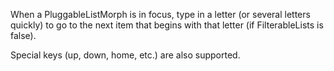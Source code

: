 When a PluggableListMorph is in focus, type in a letter (or several letters quickly) to go to the next item that begins with that letter (if FilterableLists is false).

Special keys (up, down, home, etc.) are also supported.